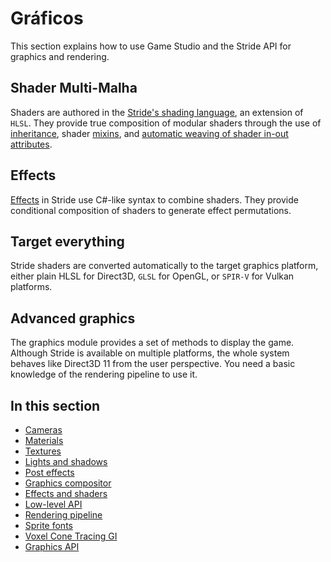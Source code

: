 # Gráficos

This section explains how to use Game Studio and the Stride API for graphics and rendering.

## <g1>Shader Multi-Malha</g1>

Shaders are authored in the [Stride's shading language](effects-and-shaders/shading-language/index.md), an extension of `HLSL`. They provide true composition of modular shaders through the use of [inheritance](effects-and-shaders/shading-language/shader-classes-mixins-and-inheritance.md), shader [mixins](effects-and-shaders/shading-language/composition.md), and [automatic weaving of shader in-out attributes](effects-and-shaders/shading-language/automatic-shader-stage-input-output.md).

## Effects

[Effects](effects-and-shaders/effect-language.md) in Stride use C#-like syntax to combine shaders. They provide conditional composition of shaders to generate effect permutations.

## Target everything

Stride shaders are converted automatically to the target graphics platform, either plain HLSL for Direct3D, `GLSL` for OpenGL, or `SPIR-V` for Vulkan platforms.

## Advanced graphics

The graphics module provides a set of methods to display the game. Although Stride is available on multiple platforms, the whole system behaves like Direct3D 11 from the user perspective. You need a basic knowledge of the rendering pipeline to use it.

## In this section

* [Cameras](cameras/index.md)
* [Materials](materials/index.md)
* [Textures](textures/index.md)
* [Lights and shadows](lights-and-shadows/index.md)
* [Post effects](post-effects/index.md)
* [Graphics compositor](graphics-compositor/index.md)
* [Effects and shaders](effects-and-shaders/index.md)
* [Low-level API](low-level-api/index.md)
* [Rendering pipeline](rendering-pipeline/index.md)
* [Sprite fonts](sprite-fonts.md)
* [Voxel Cone Tracing GI](lights-and-shadows/voxel-cone-tracing-gi.md)
* [Graphics API](graphics-api.md)